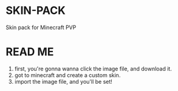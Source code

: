# SKIN-PACK
Skin pack for Minecraft PVP 

# READ ME
1. first, you're gonna wanna click the image file, and download it.
2. got to minecraft and create a custom skin.
3. import the image file, and you'll be set!
